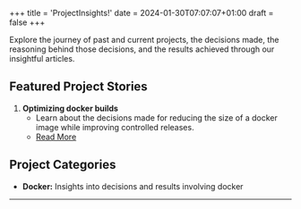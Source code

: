 +++
title = 'ProjectInsights!'
date = 2024-01-30T07:07:07+01:00
draft = false
+++

Explore the journey of past and current projects, the decisions made, the reasoning behind those decisions, and the results achieved through our insightful articles.

## Featured Project Stories

1. **Optimizing docker builds**
   - Learn about the decisions made for reducing the size of a docker image while improving controlled releases.
   - [Read More](/posts/docker/callas-pdf-toolbox)

## Project Categories

- **Docker:** Insights into decisions and results involving docker

---